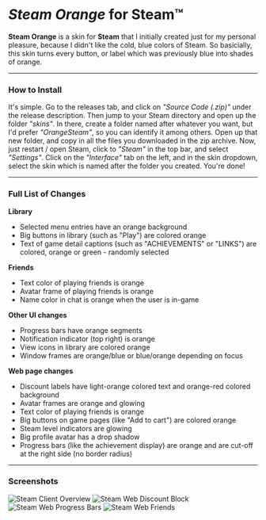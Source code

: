 # *Steam Orange* for Steam™
**Steam Orange** is a skin for **Steam** that I initially created just for my personal pleasure, because I didn't like the cold, blue colors of Steam. So basicially, this skin turns every button, or label which was previously blue into shades of orange.

---

### How to Install
It's simple. Go to the releases tab, and click on *"Source Code (.zip)"* under the release description.
Then jump to your Steam directory and open up the folder *"skins"*. In there, create a folder named after whatever you want, but I'd prefer *"OrangeSteam"*, so you can identify it among others. Open up that new folder, and copy in all the files you downloaded in the zip archive. Now, just restart / open Steam, click to *"Steam"* in the top bar, and select *"Settings"*. Click on the *"Interface"* tab on the left, and in the skin dropdown, select the skin which is named after the folder you created. You're done!

---

### Full List of Changes   
**Library**
  + Selected menu entries have an orange background
  + Big buttons in library (such as "Play") are colored orange
  + Text of game detail captions (such as "ACHIEVEMENTS" or "LINKS") are colored, orange or green - randomly selected

**Friends**
  + Text color of playing friends is orange
  + Avatar frame of playing friends is orange
  + Name color in chat is orange when the user is in-game
  
**Other UI changes**
  + Progress bars have orange segments
  + Notification indicator (top right) is orange
  + View icons in library are colored orange
  + Window frames are orange/blue or blue/orange depending on focus

**Web page changes**
  + Discount labels have light-orange colored text and orange-red colored background
  + Avatar frames are orange and glowing
  + Text color of playing friends is orange
  + Big buttons on game pages (like "Add to cart") are colored orange
  + Steam level indicators are glowing
  + Big profile avatar has a drop shadow
  + Progress bars (like the achievement display) are orange and are cut-off at the right side (no border radius)

---

### Screenshots
![Steam Client Overview](http://i.imgur.com/C9Lb0vg.png)
![Steam Web Discount Block](http://i.imgur.com/Cxixan5.png)
![Steam Web Progress Bars](http://i.imgur.com/LdMmZyX.png)
![Steam Web Friends](http://i.imgur.com/HopHhY2.png)

